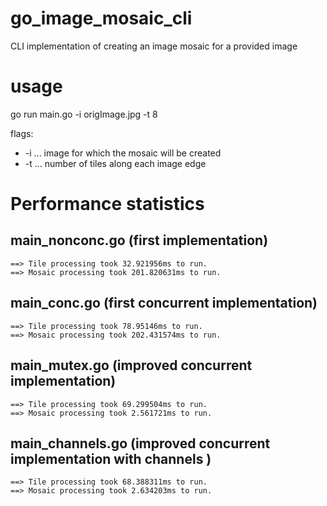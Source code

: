 # go_image_mosaic_cli
CLI implementation of creating an image mosaic for a provided image

# usage
go run main.go -i origImage.jpg -t 8

flags:
 - -i ... image for which the mosaic will be created
 - -t ... number of tiles along each image edge


# Performance statistics

## main_nonconc.go (first implementation)
	==> Tile processing took 32.921956ms to run.
	==> Mosaic processing took 201.820631ms to run.

## main_conc.go (first concurrent implementation)
	==> Tile processing took 78.95146ms to run.
	==> Mosaic processing took 202.431574ms to run.

## main_mutex.go (improved concurrent implementation)
	==> Tile processing took 69.299504ms to run.
	==> Mosaic processing took 2.561721ms to run.

## main_channels.go (improved concurrent implementation with channels )
	==> Tile processing took 68.388311ms to run.
	==> Mosaic processing took 2.634203ms to run.
    
